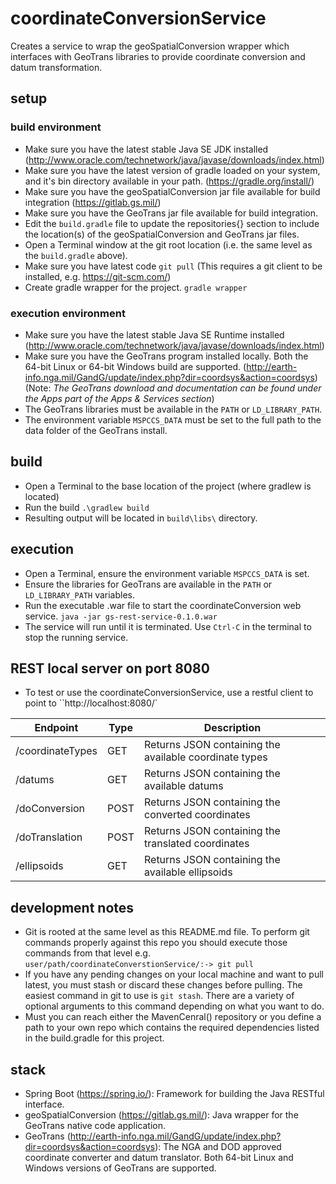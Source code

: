 # coordinateConversionService
Creates a service to wrap the geoSpatialConversion wrapper which interfaces with GeoTrans libraries to provide coordinate conversion and datum transformation.

## setup

### build environment
- Make sure you have the latest stable Java SE JDK installed (http://www.oracle.com/technetwork/java/javase/downloads/index.html)
- Make sure you have the latest version of gradle loaded on your system, and it's bin directory available in your path. (https://gradle.org/install/)
- Make sure you have the geoSpatialConversion jar file available for build integration (https://gitlab.gs.mil/)
- Make sure you have the GeoTrans jar file available for build integration.
- Edit the `build.gradle` file to update the repositories{} section to include the location(s) of the geoSpatialConversion and GeoTrans jar files.
- Open a Terminal window at the git root location (i.e. the same level as the `build.gradle` above).
- Make sure you have latest code `git pull` (This requires a git client to be installed, e.g. https://git-scm.com/)
- Create gradle wrapper for the project. `gradle wrapper`


### execution environment
- Make sure you have the latest stable Java SE Runtime installed (http://www.oracle.com/technetwork/java/javase/downloads/index.html)
- Make sure you have the GeoTrans program installed locally. Both the 64-bit Linux or 64-bit Windows build are supported. (http://earth-info.nga.mil/GandG/update/index.php?dir=coordsys&action=coordsys) (Note: *The GeoTrans download and documentation can be found under the Apps part of the Apps & Services section*)
- The GeoTrans libraries must be available in the `PATH` or `LD_LIBRARY_PATH`.
- The environment variable `MSPCCS_DATA` must be set to the full path to the data folder of the GeoTrans install.

## build
- Open a Terminal to the base location of the project (where gradlew is located)
- Run the build `.\gradlew build`
- Resulting output will be located in `build\libs\` directory.

## execution
- Open a Terminal, ensure the environment variable `MSPCCS_DATA` is set.
- Ensure the libraries for GeoTrans are available in the `PATH` or `LD_LIBRARY_PATH` variables.
- Run the executable .war file to start the coordinateConversion web service. `java -jar gs-rest-service-0.1.0.war`
- The service will run until it is terminated.  Use `Ctrl-C` in the terminal to stop the running service.

## REST local server on port 8080
- To test or use the coordinateConversionService, use a restful client to point to ``http://localhost:8080/`

| Endpoint | Type | Description |
| ------ | ------ | ------ |
| /coordinateTypes | GET | Returns JSON containing the available coordinate types |
| /datums | GET | Returns JSON containing the available datums |
| /doConversion | POST | Returns JSON containing the converted coordinates |
| /doTranslation | POST | Returns JSON containing the translated coordinates |
| /ellipsoids | GET | Returns JSON containing the available ellipsoids |

## development notes
- Git is rooted at the same level as this README.md file. To perform git commands properly against this repo you should execute those commands from that level e.g. `user/path/coordinateConverstionService/:-> git pull`
- If you have any pending changes on your local machine and want to pull latest, you must stash or discard these changes before pulling. The easiest command in git to use is `git stash`. There are a variety of optional arguments to this command depending on what you want to do.
- Must you can reach either the MavenCenral() repository or you define a path to your own repo which contains the required dependencies listed in the build.gradle for this project.

## stack
- Spring Boot (https://spring.io/): Framework for building the Java RESTful interface.
- geoSpatialConversion (https://gitlab.gs.mil/): Java wrapper for the GeoTrans native code application.
- GeoTrans (http://earth-info.nga.mil/GandG/update/index.php?dir=coordsys&action=coordsys): The NGA and DOD approved coordinate converter and datum translator. Both 64-bit Linux and Windows versions of GeoTrans are supported.


